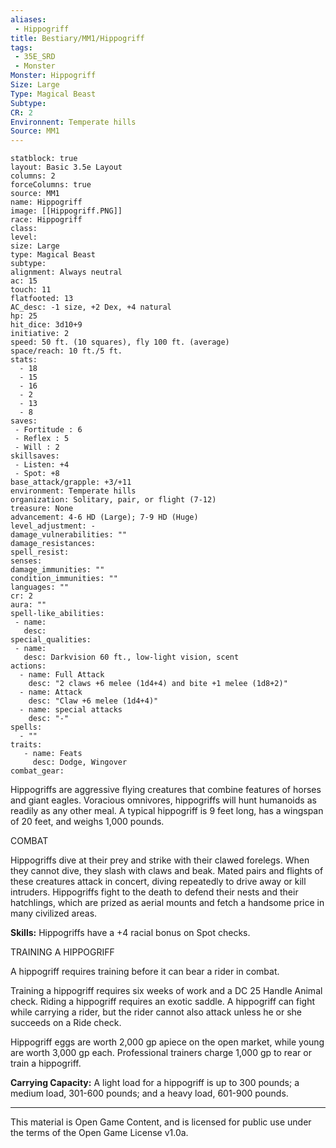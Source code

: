 ```yaml
---
aliases:
 - Hippogriff
title: Bestiary/MM1/Hippogriff
tags: 
 - 35E_SRD
 - Monster
Monster: Hippogriff
Size: Large
Type: Magical Beast
Subtype: 
CR: 2
Environnent: Temperate hills
Source: MM1
---
```


```statblock
statblock: true
layout: Basic 3.5e Layout
columns: 2
forceColumns: true
source: MM1 
name: Hippogriff
image: [[Hippogriff.PNG]]
race: Hippogriff
class: 
level: 
size: Large
type: Magical Beast
subtype: 
alignment: Always neutral
ac: 15
touch: 11
flatfooted: 13
AC_desc: -1 size, +2 Dex, +4 natural
hp: 25
hit_dice: 3d10+9
initiative: 2
speed: 50 ft. (10 squares), fly 100 ft. (average)
space/reach: 10 ft./5 ft.
stats:
  - 18
  - 15
  - 16
  - 2
  - 13
  - 8
saves:
 - Fortitude : 6
 - Reflex : 5
 - Will : 2
skillsaves:
 - Listen: +4
 - Spot: +8
base_attack/grapple: +3/+11
environment: Temperate hills
organization: Solitary, pair, or flight (7-12)
treasure: None
advancement: 4-6 HD (Large); 7-9 HD (Huge)
level_adjustment: -
damage_vulnerabilities: ""
damage_resistances: 
spell_resist: 
senses: 
damage_immunities: ""
condition_immunities: ""
languages: ""
cr: 2
aura: ""
spell-like_abilities:
 - name: 
   desc: 
special_qualities:
 - name:
   desc: Darkvision 60 ft., low-light vision, scent
actions:
  - name: Full Attack
    desc: "2 claws +6 melee (1d4+4) and bite +1 melee (1d8+2)"
  - name: Attack
    desc: "Claw +6 melee (1d4+4)"
  - name: special attacks
    desc: "-"
spells:
  - ""
traits:
   - name: Feats
     desc: Dodge, Wingover
combat_gear:  
```


Hippogriffs are aggressive flying creatures that combine features of horses and giant eagles. Voracious omnivores, hippogriffs will hunt humanoids as readily as any other meal. A typical hippogriff is 9 feet long, has a wingspan of 20 feet, and weighs 1,000 pounds.

COMBAT

Hippogriffs dive at their prey and strike with their clawed forelegs. When they cannot dive, they slash with claws and beak. Mated pairs and flights of these creatures attack in concert, diving repeatedly to drive away or kill intruders. Hippogriffs fight to the death to defend their nests and their hatchlings, which are prized as aerial mounts and fetch a handsome price in many civilized areas.


**Skills:** Hippogriffs have a +4 racial bonus on Spot checks.

TRAINING A HIPPOGRIFF

A hippogriff requires training before it can bear a rider in combat.

Training a hippogriff requires six weeks of work and a DC 25 Handle Animal check. Riding a hippogriff requires an exotic saddle. A hippogriff can fight while carrying a rider, but the rider cannot also attack unless he or she succeeds on a Ride check.

Hippogriff eggs are worth 2,000 gp apiece on the open market, while young are worth 3,000 gp each. Professional trainers charge 1,000 gp to rear or train a hippogriff.


**Carrying Capacity:** A light load for a hippogriff is up to 300 pounds; a medium load, 301-600 pounds; and a heavy load, 601-900 pounds.

---

This material is Open Game Content, and is licensed for public use under the terms of the Open Game License v1.0a.
